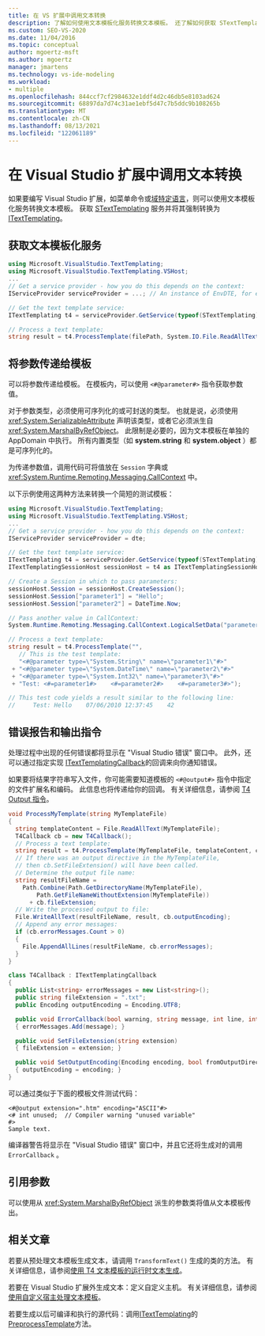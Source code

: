 ```yaml
---
title: 在 VS 扩展中调用文本转换
description: 了解如何使用文本模板化服务转换文本模板。 还了解如何获取 STextTemplating 服务并将其强制转换为 ITextTemplating。
ms.custom: SEO-VS-2020
ms.date: 11/04/2016
ms.topic: conceptual
author: mgoertz-msft
ms.author: mgoertz
manager: jmartens
ms.technology: vs-ide-modeling
ms.workload:
- multiple
ms.openlocfilehash: 844ccf7cf2984632e1ddf4d2c46db5e8103ad624
ms.sourcegitcommit: 68897da7d74c31ae1ebf5d47c7b5ddc9b108265b
ms.translationtype: MT
ms.contentlocale: zh-CN
ms.lasthandoff: 08/13/2021
ms.locfileid: "122061189"
---
```

# <a name="invoke-text-transformation-in-a-visual-studio-extension"></a>在 Visual Studio 扩展中调用文本转换

如果要编写 Visual Studio 扩展，如菜单命令或[域特定语言](../modeling/modeling-sdk-for-visual-studio-domain-specific-languages.md)，则可以使用文本模板化服务转换文本模板。 获取 [STextTemplating](/previous-versions/visualstudio/visual-studio-2012/bb932394(v=vs.110)) 服务并将其强制转换为 [ITextTemplating](/previous-versions/visualstudio/visual-studio-2012/bb932392(v=vs.110))。

## <a name="get-the-text-templating-service"></a>获取文本模板化服务

```csharp
using Microsoft.VisualStudio.TextTemplating;
using Microsoft.VisualStudio.TextTemplating.VSHost;
...
// Get a service provider - how you do this depends on the context:
IServiceProvider serviceProvider = ...; // An instance of EnvDTE, for example

// Get the text template service:
ITextTemplating t4 = serviceProvider.GetService(typeof(STextTemplating)) as ITextTemplating;

// Process a text template:
string result = t4.ProcessTemplate(filePath, System.IO.File.ReadAllText(filePath));
```

## <a name="pass-parameters-to-the-template"></a>将参数传递给模板

 可以将参数传递给模板。 在模板内，可以使用 `<#@parameter#>` 指令获取参数值。

 对于参数类型，必须使用可序列化的或可封送的类型。 也就是说，必须使用 <xref:System.SerializableAttribute> 声明该类型，或者它必须派生自 <xref:System.MarshalByRefObject>。 此限制是必要的，因为文本模板在单独的 AppDomain 中执行。 所有内置类型（如 **system.string** 和 **system.object** ）都是可序列化的。

 为传递参数值，调用代码可将值放在 `Session` 字典或 <xref:System.Runtime.Remoting.Messaging.CallContext> 中。

 以下示例使用这两种方法来转换一个简短的测试模板：

```csharp
using Microsoft.VisualStudio.TextTemplating;
using Microsoft.VisualStudio.TextTemplating.VSHost;
...
// Get a service provider - how you do this depends on the context:
IServiceProvider serviceProvider = dte;

// Get the text template service:
ITextTemplating t4 = serviceProvider.GetService(typeof(STextTemplating)) as ITextTemplating;
ITextTemplatingSessionHost sessionHost = t4 as ITextTemplatingSessionHost;

// Create a Session in which to pass parameters:
sessionHost.Session = sessionHost.CreateSession();
sessionHost.Session["parameter1"] = "Hello";
sessionHost.Session["parameter2"] = DateTime.Now;

// Pass another value in CallContext:
System.Runtime.Remoting.Messaging.CallContext.LogicalSetData("parameter3", 42);

// Process a text template:
string result = t4.ProcessTemplate("",
   // This is the test template:
   "<#@parameter type=\"System.String\" name=\"parameter1\"#>"
 + "<#@parameter type=\"System.DateTime\" name=\"parameter2\"#>"
 + "<#@parameter type=\"System.Int32\" name=\"parameter3\"#>"
 + "Test: <#=parameter1#>    <#=parameter2#>    <#=parameter3#>");

// This test code yields a result similar to the following line:
//     Test: Hello    07/06/2010 12:37:45    42
```

## <a name="error-reporting-and-the-output-directive"></a>错误报告和输出指令

处理过程中出现的任何错误都将显示在 "Visual Studio 错误" 窗口中。 此外，还可以通过指定实现 [ITextTemplatingCallback](/previous-versions/visualstudio/visual-studio-2012/bb932397(v=vs.110))的回调来向你通知错误。

如果要将结果字符串写入文件，你可能需要知道模板的 `<#@output#>` 指令中指定的文件扩展名和编码。 此信息也将传递给你的回调。 有关详细信息，请参阅 [T4 Output 指令](../modeling/t4-output-directive.md)。

```csharp
void ProcessMyTemplate(string MyTemplateFile)
{
  string templateContent = File.ReadAllText(MyTemplateFile);
  T4Callback cb = new T4Callback();
  // Process a text template:
  string result = t4.ProcessTemplate(MyTemplateFile, templateContent, cb);
  // If there was an output directive in the MyTemplateFile,
  // then cb.SetFileExtension() will have been called.
  // Determine the output file name:
  string resultFileName =
    Path.Combine(Path.GetDirectoryName(MyTemplateFile),
        Path.GetFileNameWithoutExtension(MyTemplateFile))
      + cb.fileExtension;
  // Write the processed output to file:
  File.WriteAllText(resultFileName, result, cb.outputEncoding);
  // Append any error messages:
  if (cb.errorMessages.Count > 0)
  {
    File.AppendAllLines(resultFileName, cb.errorMessages);
  }
}

class T4Callback : ITextTemplatingCallback
{
  public List<string> errorMessages = new List<string>();
  public string fileExtension = ".txt";
  public Encoding outputEncoding = Encoding.UTF8;

  public void ErrorCallback(bool warning, string message, int line, int column)
  { errorMessages.Add(message); }

  public void SetFileExtension(string extension)
  { fileExtension = extension; }

  public void SetOutputEncoding(Encoding encoding, bool fromOutputDirective)
  { outputEncoding = encoding; }
}
```

可以通过类似于下面的模板文件测试代码：

```
<#@output extension=".htm" encoding="ASCII"#>
<# int unused;  // Compiler warning "unused variable"
#>
Sample text.
```

编译器警告将显示在 "Visual Studio 错误" 窗口中，并且它还将生成对的调用 `ErrorCallback` 。

## <a name="reference-parameters"></a>引用参数

可以使用从 <xref:System.MarshalByRefObject> 派生的参数类将值从文本模板传出。

## <a name="related-articles"></a>相关文章

若要从预处理文本模板生成文本，请调用 `TransformText()` 生成的类的方法。 有关详细信息，请参阅[使用 T4 文本模板的运行时文本生成](../modeling/run-time-text-generation-with-t4-text-templates.md)。

若要在 Visual Studio 扩展外生成文本：定义自定义主机。 有关详细信息，请参阅 [使用自定义宿主处理文本模板](../modeling/processing-text-templates-by-using-a-custom-host.md)。

若要生成以后可编译和执行的源代码：调用[ITextTemplating](/previous-versions/visualstudio/visual-studio-2012/bb932392(v=vs.110))的[PreprocessTemplate](/previous-versions/visualstudio/visual-studio-2012/ee844321(v=vs.110))方法。
